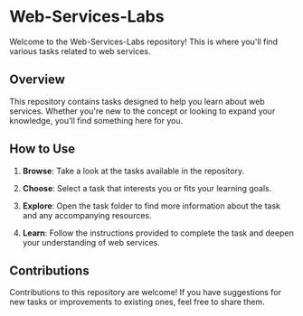 # Web-Services-Labs

Welcome to the Web-Services-Labs repository! This is where you'll find various tasks related to web services.

## Overview

This repository contains tasks designed to help you learn about web services. Whether you're new to the concept or looking to expand your knowledge, you'll find something here for you.

## How to Use

1. **Browse**: Take a look at the tasks available in the repository.

2. **Choose**: Select a task that interests you or fits your learning goals.

3. **Explore**: Open the task folder to find more information about the task and any accompanying resources.

4. **Learn**: Follow the instructions provided to complete the task and deepen your understanding of web services.

## Contributions

Contributions to this repository are welcome! If you have suggestions for new tasks or improvements to existing ones, feel free to share them.


